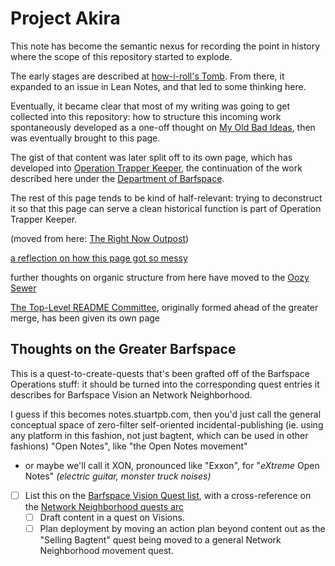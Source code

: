 # Project Akira

This note has become the semantic nexus for recording the point in history where the scope of this repository started to explode.

The early stages are described at [how-i-roll's Tomb][]. From there, it expanded to an issue in Lean Notes, and that led to some thinking here.

[how-i-roll's Tomb]: bbeba5e6-b56a-4a1d-9547-8241311e7cf2.md

Eventually, it became clear that most of my writing was going to get collected into this repository: how to structure this incoming work spontaneously developed as a one-off thought on [My Old Bad Ideas][], then was eventually brought to this page.

[My Old Bad Ideas]: f3f3d6ba-6342-415a-9f3b-ab4f1d75a692.md

The gist of that content was later split off to its own page, which has developed into [Operation Trapper Keeper][OTK], the continuation of the work described here under the [Department of Barfspace](a3f1fbb2-28c2-43b2-950d-6d5b7af7cd64.md).

[OTK]: 1da0f61f-c2bb-4b9d-99da-e3f07e18556a.md

The rest of this page tends to be kind of half-relevant: trying to deconstruct it so that this page can serve a clean historical function is part of Operation Trapper Keeper.

(moved from here: [The Right Now Outpost](ddde8098-c504-4113-a1e2-6540aeb16eb1.md))

[a reflection on how this page got so messy](adb87228-e796-4c8f-8c10-b457e2beca95.md)

further thoughts on organic structure from here have moved to the [Oozy Sewer](379558c6-0383-4726-9cdb-9e5a89784dfa.md)

[The Top-Level README Committee](ae942f2a-7e6b-4ab7-8ca5-ec82599be2cc.md), originally formed ahead of the greater merge, has been given its own page

## Thoughts on the Greater Barfspace

This is a quest-to-create-quests that's been grafted off of the Barfspace Operations stuff: it should be turned into the corresponding quest entries it describes for Barfspace Vision an Network Neighborhood.

I guess if this becomes notes.stuartpb.com, then you'd just call the general conceptual space of zero-filter self-oriented incidental-publishing (ie. using any platform in this fashion, not just bagtent, which can be used in other fashions) "Open Notes", like "the Open Notes movement"

- or maybe we'll call it XON, pronounced like "Exxon", for "*eXtreme* Open Notes" *(electric guitar, monster truck noises)*
- [ ] List this on the [Barfspace Vision Quest list][BVQL], with a cross-reference on the [Network Neighborhood quests arc][NetNQ]
  - [ ] Draft content in a quest on Visions.
  - [ ] Plan deployment by moving an action plan beyond content out as the "Selling Bagtent" quest being moved to a general Network Neighborhood movement quest.

[NetNQ]: 8905d737-8f2a-4de7-a850-c1f2b04cd45e.md
[BVQL]: a8c1b237-886b-4169-88ff-9e52bc1dbcf2.md
